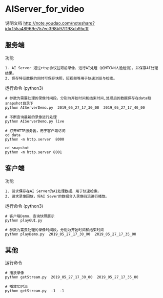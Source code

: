 #  AIServer_for_video

说明文档
http://note.youdao.com/noteshare?id=155a48969e757ec398b97f198cb95c1f


## 服务端

功能
```
1. AI Server 通过rtsp协议拉取前录像，进行AI处理（如MTCNN人脸检测），并保存AI处理结果。 
2. 保存特征数据的同时可保存快照，短视频等用于快速浏览与检索。
```

运行命令 (python3)
```
# 参数为需要处理的录像时间段，分别为开始时间和结束时间,处理后的数据保存在data和snapshot目录下
python AIServerDemo.py  2019_05_27_17_30_00  2019_05_27_17_40_00

# 不断查询最新的录像进行处理
python AIServerDemo.py live

# 打开HTTP服务器，用于客户端访问
cd data
python -m http.server  8000

cd snapshot
python -m http.server 8001
```

## 客户端

功能
```
1. 请求保存在AI Server的AI处理数据，用于快速检索。
2. 请求录像回放，将AI Sever的数据合入录像码流进行播放。
```

运行命令 (python3)
```
# 客户端Demo，查询快照展示
python playGUI.py

# 参数为需要处理的录像时间段，分别为开始时间和结束时间
python playDemo.py  2019_05_27_17_30_00  2019_05_27_17_35_00
```

## 其他

运行命令
```
# 播放录像
python getStream.py  2019_05_27_17_30_00  2019_05_27_17_35_00

# 播放实时流
python getStream.py  -1  -1
```
